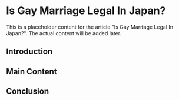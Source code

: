 # Is Gay Marriage Legal In Japan?

This is a placeholder content for the article "Is Gay Marriage Legal In Japan?". 
The actual content will be added later.

## Introduction

## Main Content

## Conclusion